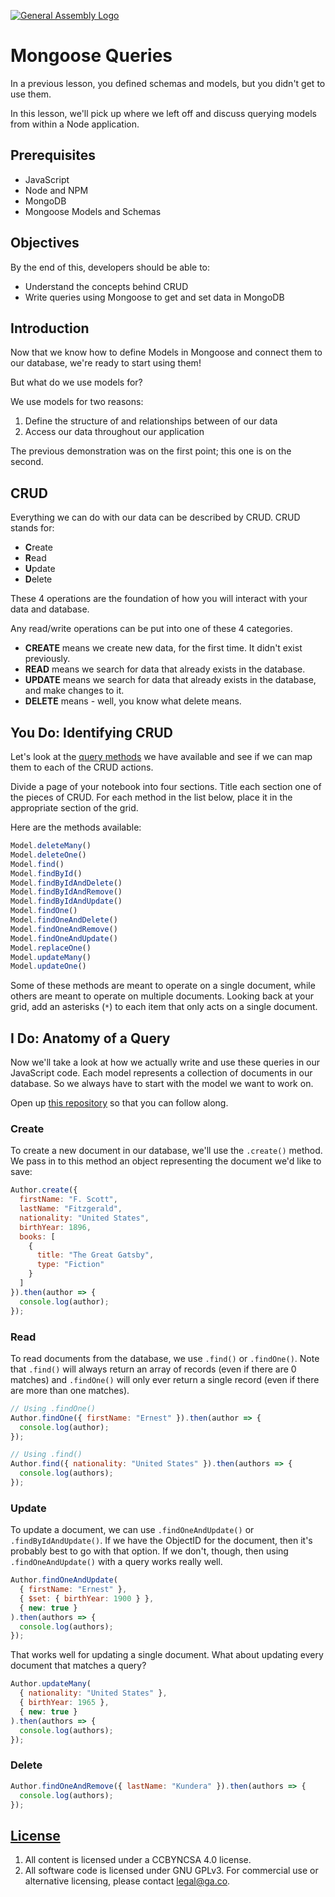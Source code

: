 [![General Assembly Logo](https://camo.githubusercontent.com/1a91b05b8f4d44b5bbfb83abac2b0996d8e26c92/687474703a2f2f692e696d6775722e636f6d2f6b6538555354712e706e67)](https://generalassemb.ly/education/web-development-immersive)

# Mongoose Queries

In a previous lesson, you defined schemas and models, but you didn't get to use
them.

In this lesson, we'll pick up where we left off and discuss querying models from
within a Node application.

## Prerequisites

- JavaScript
- Node and NPM
- MongoDB
- Mongoose Models and Schemas

## Objectives

By the end of this, developers should be able to:

- Understand the concepts behind CRUD
- Write queries using Mongoose to get and set data in MongoDB

## Introduction

Now that we know how to define Models in Mongoose and connect them to our
database, we're ready to start using them!

But what do we use models for?

We use models for two reasons:

1. Define the structure of and relationships between of our data
1. Access our data throughout our application

The previous demonstration was on the first point; this one is on the second.

## CRUD

Everything we can do with our data can be described by CRUD. CRUD stands for:

- **C**reate
- **R**ead
- **U**pdate
- **D**elete

These 4 operations are the foundation of how you will interact with your data
and database.

Any read/write operations can be put into one of these 4 categories.

- **CREATE** means we create new data, for the first time. It didn't exist
  previously.
- **READ** means we search for data that already exists in the database.
- **UPDATE** means we search for data that already exists in the database, and
  make changes to it.
- **DELETE** means - well, you know what delete means.

## You Do: Identifying CRUD

Let's look at the [query methods](https://mongoosejs.com/docs/queries.html) we
have available and see if we can map them to each of the CRUD actions.

Divide a page of your notebook into four sections. Title each section one of the
pieces of CRUD. For each method in the list below, place it in the appropriate
section of the grid.

Here are the methods available:

```js
Model.deleteMany()
Model.deleteOne()
Model.find()
Model.findById()
Model.findByIdAndDelete()
Model.findByIdAndRemove()
Model.findByIdAndUpdate()
Model.findOne()
Model.findOneAndDelete()
Model.findOneAndRemove()
Model.findOneAndUpdate()
Model.replaceOne()
Model.updateMany()
Model.updateOne()
```

Some of these methods are meant to operate on a single document, while others
are meant to operate on multiple documents. Looking back at your grid, add an
asterisks (`*`) to each item that only acts on a single document.

## I Do: Anatomy of a Query

Now we'll take a look at how we actually write and use these queries in our
JavaScript code. Each model represents a collection of documents in our
database. So we always have to start with the model we want to work on.

Open up [this repository](https://git.generalassemb.ly/sei-buffleheads/mongoose-queries-practice) so that you can follow along.

### Create

To create a new document in our database, we'll use the `.create()` method. We
pass in to this method an object representing the document we'd like to save:

```js
Author.create({
  firstName: "F. Scott",
  lastName: "Fitzgerald",
  nationality: "United States",
  birthYear: 1896,
  books: [
    {
      title: "The Great Gatsby",
      type: "Fiction"
    }
  ]
}).then(author => {
  console.log(author);
});
```

### Read

To read documents from the database, we use `.find()` or `.findOne()`. Note that
`.find()` will always return an array of records (even if there are 0 matches)
and `.findOne()` will only ever return a single record (even if there are more
than one matches).

```js
// Using .findOne()
Author.findOne({ firstName: "Ernest" }).then(author => {
  console.log(author);
});

// Using .find()
Author.find({ nationality: "United States" }).then(authors => {
  console.log(authors);
});
```

### Update

To update a document, we can use `.findOneAndUpdate()` or
`.findByIdAndUpdate()`. If we have the ObjectID for the document, then it's
probably best to go with that option. If we don't, though, then using
`.findOneAndUpdate()` with a query works really well.

```js
Author.findOneAndUpdate(
  { firstName: "Ernest" },
  { $set: { birthYear: 1900 } },
  { new: true }
).then(authors => {
  console.log(authors);
});
```

That works well for updating a single document. What about updating every
document that matches a query?

```js
Author.updateMany(
  { nationality: "United States" },
  { birthYear: 1965 },
  { new: true }
).then(authors => {
  console.log(authors);
});
```

### Delete

```js
Author.findOneAndRemove({ lastName: "Kundera" }).then(authors => {
  console.log(authors);
});
```

## [License](LICENSE)

1. All content is licensed under a CC­BY­NC­SA 4.0 license.
1. All software code is licensed under GNU GPLv3. For commercial use or
   alternative licensing, please contact legal@ga.co.
